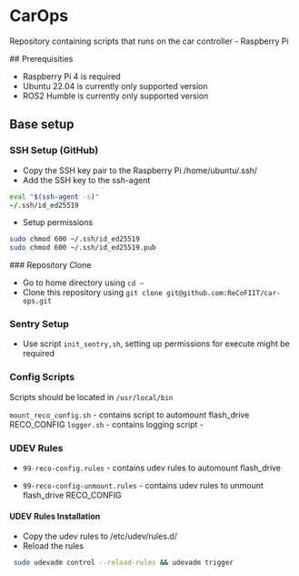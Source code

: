 # CarOps
Repository containing scripts that runs on the car controller - Raspberry Pi

## Prerequisities
- Raspberry Pi 4 is required
- Ubuntu 22.04 is currently only supported version
- ROS2 Humble is currently only supported version

## Base setup

### SSH Setup (GitHub)
- Copy the SSH key pair to the Raspberry Pi /home/ubuntu/.ssh/
- Add the SSH key to the ssh-agent

```bash
eval "$(ssh-agent -s)"
~/.ssh/id_ed25519
```

- Setup permissions
```bash
sudo chmod 600 ~/.ssh/id_ed25519
sudo chmod 600 ~/.ssh/id_ed25519.pub
```

### Repository Clone
- Go to home directory using `cd ~`
- Clone this repository using `git clone git@github.com:ReCoFIIT/car-ops.git`


### Sentry Setup
- Use script `init_sentry,sh`, setting up permissions for execute might be required

### Config Scripts

Scripts should be located in `/usr/local/bin`

`mount_reco_config.sh` - contains script to automount flash_drive RECO_CONFIG
`logger.sh` - contains logging script - 

### UDEV Rules

- `99-reco-config.rules` - contains udev rules to automount flash_drive 

- `99-reco-config-unmount.rules` - contains udev rules to unmount flash_drive RECO_CONFIG

#### UDEV Rules Installation

- Copy the udev rules to /etc/udev/rules.d/
- Reload the rules 

```bash
 sudo udevadm control --reload-rules && udevadm trigger
```
